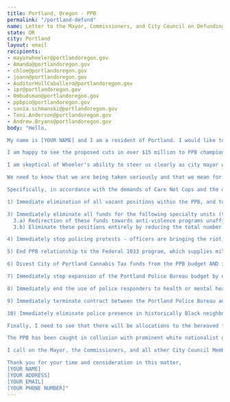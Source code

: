```yaml
---
title: Portland, Oregon - PPB
permalink: "/portland-defund"
name: Letter to the Mayor, Commissioners, and City Council on Defunding PPB
state: OR
city: Portland
layout: email
recipients:
- mayorwheeler@portlandoregon.gov
- Amanda@portlandoregon.gov
- chloe@portlandoregon.gov
- joann@portlandoregon.gov
- AuditorHullCaballero@portlandoregon.gov
- ipr@portlandoregon.gov
- Ombudsman@portlandoregon.gov
- ppbpio@portlandoregon.gov
- sonia.schmanski@portlandoregon.gov
- Toni.Anderson@portlandoregon.gov
- Andrew.Bryans@portlandoregon.gov
body: "Hello,

My name is [YOUR NAME] and I am a resident of Portland. I would like to see us as a city committed to disbanding the Portland Police Bureau (PPB) immediately. We must get over this hurdle so that we can start to make real change.

I am happy to see the proposed cuts in over $15 million to PPB championed by Commissioner Hardesty, and at this time I need to see more. I see the collective call for $50 million in reductions and believe this is insufficient- I want to see an immediate $100 million reduction to the PPB in the 20-21 FY budget cycle. Now is the time to take decisive action, not next year or the next, when public scrutiny will perhaps be less intense. Set a course for the full disbandment of the Portland Police Bureau NOW, or I fear it will never happen.

I am skeptical of Wheeler's ability to steer us clearly as city mayor with his position at the helm of the PPB as Commissioner. The truth is, we need cuts and a commitment to disband, like the cities we see before us setting the stage for such change at this moment in time.

We need to know that we are being taken seriously and that we mean for the PPB to be dismantled in support of building Black futures and community care. The PPB does not protect us equally and we can do better.

Specifically, in accordance with the demands of Care Not Cops and the design to defund and reallocate, I ask for:

1) Immediate elimination of all vacant positions within the PPB, and to fold this funding back into the general and special appropriations funds.\n\n2) Implementation of an immediate hiring freeze, and a commitment to ending any new hires of Portland Police Bureau sworn officers.

3) Immediately eliminate all funds for the following specialty units (those already included in the proposed item are not listed here): Neighborhood Response, Service Coordination Team, Behavioral Health Unit, Air Support Unit and Rapid Response Team (Riot Control)
  3.a) Redirection of these funds towards anti-violence programs unaffiliated with law enforcement, reparations for Black Portlanders targeted by gang policing, and other investment in Black people to be determined by impacted communities and grassroots groups such as Don’t Shoot Portland & Freedom to Thrive.
  3.b) Eliminate these positions entirely by reducing the total number of officers, not just by folding them back into general sworn officer positions.

4) Immediately stop policing protests - officers are bringing the riot, not the demonstrators. Even if they stop using tear gas, glass beads, plastic and rubber bullets, and other 'less lethal weapons' they will continue to behave how they know and shift to other ways to enact violence.

5) End PPB relationship to the Federal 1033 program, which supplies militarized weapons, gear, and vehicles to local police departments across the country.

6) Divest City of Portland Cannabis Tax funds from the PPB budget AND invest them instead into reparations for those harmed by the War on Drugs, which disproportionately targeted Black communities for activities that are now legal.

7) Immediately stop expansion of the Portland Police Bureau budget by ending all budget increases. The City Council must commit to never vote for PPB Budget increases again.

8) Immediately end the use of police responders to health or mental health calls and wellness checks, and implement alternative responses that are not led by or contingent on interaction with the police.

9) Immediately terminate contract between the Portland Police Bureau and Portland Business Alliance for the Clean & Safe Enhanced Services District.

10) Immediately eliminate police presence in historically Black neighborhoods, communities of color, and areas with high houseless populations in order to reduce the fear, ongoing trauma, violence, and oppressive conditions which impede people’s daily survival.

Finally, I need to see that there will be allocations to the bereaved families of the citizens of Portland killed by members of the PPB. I urge that the testimonies of those who have come forward be reviewed, as the names of the officers at fault and the victims that have fallen at their hands have been adequately named.

The PPB has been caught in collusion with prominent white nationalist groups, shootings of Black people and people perceived to be in mental health crisis, and this violence and terrorism against our citizens needs to stop NOW.

I call on the Mayor, the Commissioners, and all other City Council Members to use their powers to continue to further reduce the budget and pledge to increase Police accountability and transparency. I promise that you will lose my support and my vote if you aren’t willing to make a public and vocal stand to truly defund the PPB, increase their accountability and transparency, and do due diligence to ensure that we no longer need to use the hashtag Black Lives Matter because it will be evident in our practices.

Thank you for your time and consideration in this matter,
[YOUR NAME]
[YOUR ADDRESS]
[YOUR EMAIL]
[YOUR PHONE NUMBER]"
---
```


